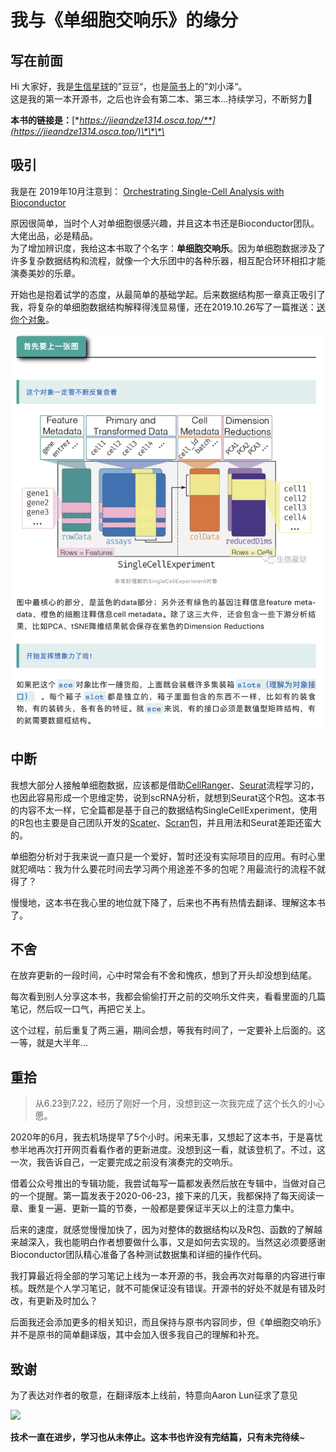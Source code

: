 # 我与《单细胞交响乐》的缘分

## 写在前面

Hi 大家好，我是[生信星球](https://jieandze1314-1255603621.cos.ap-guangzhou.myqcloud.com/blog/2020-05-09-035101.png)的”豆豆“，也是[简书](https://www.jianshu.com/u/d7b77c171c15)上的”刘小泽“。  
这是我的第一本开源书，之后也许会有第二本、第三本...持续学习，不断努力🤠 

**本书的链接是：**[**https://jieandze1314.osca.top/**](https://jieandze1314.osca.top/)\*\*\*\*

## 吸引

我是在 2019年10月注意到： [Orchestrating Single-Cell Analysis with Bioconductor](https://osca.bioconductor.org/)

原因很简单，当时个人对单细胞很感兴趣，并且这本书还是Bioconductor团队。大佬出品，必是精品。  
为了增加辨识度，我给这本书取了个名字：**单细胞交响乐**。因为单细胞数据涉及了许多复杂数据结构和流程，就像一个大乐团中的各种乐器，相互配合环环相扣才能演奏美妙的乐章。

开始也是抱着试学的态度，从最简单的基础学起。后来数据结构那一章真正吸引了我，将复杂的单细胞数据结构解释得浅显易懂，还在2019.10.26写了一篇推送：[送你个对象](https://mp.weixin.qq.com/s/-zvslOg39KGodaxJcQJYaQ)。

![](.gitbook/assets/image%20%281%29.png)

## 中断

我想大部分人接触单细胞数据，应该都是借助[CellRanger](https://support.10xgenomics.com/single-cell-gene-expression/software/pipelines/latest/what-is-cell-ranger)、[Seurat](https://satijalab.org/seurat/)流程学习的，也因此容易形成一个思维定势，说到scRNA分析，就想到Seurat这个R包。这本书的内容不太一样，它全篇都是基于自己的数据结构SingleCellExperiment，使用的R包也主要是自己团队开发的[Scater](http://bioconductor.org/packages/release/bioc/vignettes/scater/inst/doc/overview.html)、[Scran](https://bioconductor.org/packages/release/bioc/vignettes/scran/inst/doc/scran.html)包，并且用法和Seurat差距还蛮大的。

单细胞分析对于我来说一直只是一个爱好，暂时还没有实际项目的应用。有时心里就犯嘀咕：我为什么要花时间去学习两个用途差不多的包呢？用最流行的流程不就得了？

慢慢地，这本书在我心里的地位就下降了，后来也不再有热情去翻译、理解这本书了。

## 不舍

在放弃更新的一段时间，心中时常会有不舍和愧疚，想到了开头却没想到结尾。

每次看到别人分享这本书，我都会偷偷打开之前的交响乐文件夹，看看里面的几篇笔记，然后叹一口气，再把它关上。

这个过程，前后重复了两三遍，期间会想，等我有时间了，一定要补上后面的。这一等，就是大半年...

## 重拾

> 从6.23到7.22，经历了刚好一个月，没想到这一次我完成了这个长久的小心愿。

2020年的6月，我去机场提早了5个小时。闲来无事，又想起了这本书，于是喜忧参半地再次打开网页看看作者的更新进度。没想到这一看，就该登机了。不过，这一次，我告诉自己，一定要完成之前没有演奏完的交响乐。

借着公众号推出的专辑功能，我尝试每写一篇都发表然后放在专辑中，当做对自己的一个提醒。第一篇发表于2020-06-23，接下来的几天，我都保持了每天阅读一章、重复一遍、更新一篇的节奏，一般都是要保证半天以上的注意力集中。

后来的速度，就感觉慢慢加快了，因为对整体的数据结构以及R包、函数的了解越来越深入，我也能明白作者想要做什么事，又是如何去实现的。当然这必须要感谢Bioconductor团队精心准备了各种测试数据集和详细的操作代码。

我打算最近将全部的学习笔记上线为一本开源的书，我会再次对每章的内容进行审核。既然是个人学习笔记，就不可能保证没有错误。开源书的好处不就是有错及时改，有更新及时加么？

后面我还会添加更多的相关知识，而且保持与原书内容同步，但《单细胞交响乐》并不是原书的简单翻译版，其中会加入很多我自己的理解和补充。

## 致谢

为了表达对作者的敬意，在翻译版本上线前，特意向Aaron Lun征求了意见

![](https://jieandze1314-1255603621.cos.ap-guangzhou.myqcloud.com/blog/2020-07-22-095034.png)

**技术一直在进步，学习也从未停止。这本书也许没有完结篇，只有未完待续**~

